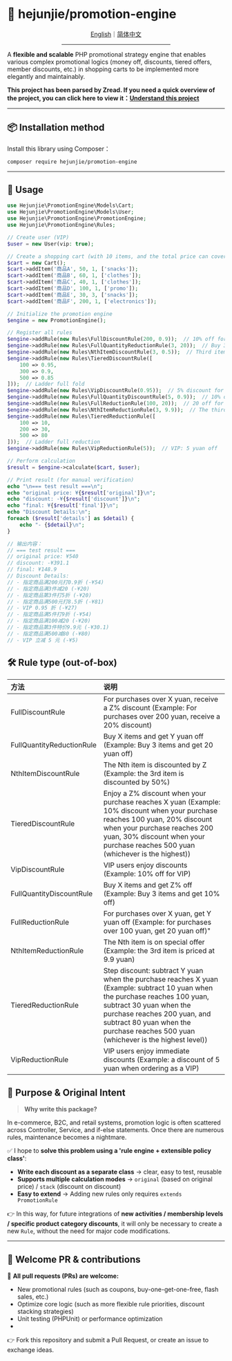 # 🛒 hejunjie/promotion-engine

<div align="center">
  <a href="./README.md">English</a>｜<a href="./README.zh-CN.md">简体中文</a>
  <hr width="50%"/>
</div>

A **flexible and scalable** PHP promotional strategy engine that enables various complex promotional logics (money off, discounts, tiered offers, member discounts, etc.) in shopping carts to be implemented more elegantly and maintainably.

**This project has been parsed by Zread. If you need a quick overview of the project, you can click here to view it：[Understand this project](https://zread.ai/zxc7563598/php-promotion-engine)**

---

## 📦 Installation method

Install this library using Composer：

```bash
composer require hejunjie/promotion-engine
```

---

## 🚀 Usage

```php
use Hejunjie\PromotionEngine\Models\Cart;
use Hejunjie\PromotionEngine\Models\User;
use Hejunjie\PromotionEngine\PromotionEngine;
use Hejunjie\PromotionEngine\Rules;

// Create user (VIP)
$user = new User(vip: true);

// Create a shopping cart (with 10 items, and the total price can cover various rules)
$cart = new Cart();
$cart->addItem('商品A', 50, 1, ['snacks']);
$cart->addItem('商品B', 60, 1, ['clothes']);
$cart->addItem('商品C', 40, 1, ['clothes']);
$cart->addItem('商品D', 100, 1, ['promo']);
$cart->addItem('商品E', 30, 3, ['snacks']);
$cart->addItem('商品F', 200, 1, ['electronics']);

// Initialize the promotion engine
$engine = new PromotionEngine();

// Register all rules
$engine->addRule(new Rules\FullDiscountRule(200, 0.9));  // 10% off for purchases over 200
$engine->addRule(new Rules\FullQuantityReductionRule(3, 20));  // Buy 3 or more and get 20% off
$engine->addRule(new Rules\NthItemDiscountRule(3, 0.5));  // Third item is 50% off
$engine->addRule(new Rules\TieredDiscountRule([
    100 => 0.95,
    300 => 0.9,
    500 => 0.85
]));  // Ladder full fold
$engine->addRule(new Rules\VipDiscountRule(0.95));  // 5% discount for VIP
$engine->addRule(new Rules\FullQuantityDiscountRule(5, 0.9));  // 10% off for purchases of 5 items or more
$engine->addRule(new Rules\FullReductionRule(100, 20));  // 20 off for purchases over 100
$engine->addRule(new Rules\NthItemReductionRule(3, 9.9));  // The third item is priced at 9.9 yuan
$engine->addRule(new Rules\TieredReductionRule([
    100 => 10,
    200 => 30,
    500 => 80
]));  // Ladder full reduction
$engine->addRule(new Rules\VipReductionRule(5));  // VIP: 5 yuan off

// Perform calculation
$result = $engine->calculate($cart, $user);

// Print result (for manual verification)
echo "\n=== test result ===\n";
echo "original price: ¥{$result['original']}\n";
echo "discount: -¥{$result['discount']}\n";
echo "final: ¥{$result['final']}\n";
echo "Discount Details:\n";
foreach ($result['details'] as $detail) {
    echo "- {$detail}\n";
}

// 输出内容：
// === test result ===
// original price: ¥540
// discount: -¥391.1
// final: ¥148.9
// Discount Details:
// - 指定商品满200元打0.9折 (-¥54)
// - 指定商品满3件减20 (-¥20)
// - 指定商品第3件打5折 (-¥20)
// - 指定商品满500元打8.5折 (-¥81)
// - VIP 0.95 折 (-¥27)
// - 指定商品满5件打9折 (-¥54)
// - 指定商品满100减20 (-¥20)
// - 指定商品第3件特价9.9元 (-¥30.1)
// - 指定商品满500减80 (-¥80)
// - VIP 立减 5 元 (-¥5)

```

## 🛠️ Rule type (out-of-box)

| 方法 | 说明 |
|:-----|:-----|
| FullDiscountRule | For purchases over X yuan, receive a Z% discount (Example: For purchases over 200 yuan, receive a 20% discount) | 
| FullQuantityReductionRule | Buy X items and get Y yuan off (Example: Buy 3 items and get 20 yuan off) | 
| NthItemDiscountRule | The Nth item is discounted by Z (Example: the 3rd item is discounted by 50%) | 
| TieredDiscountRule | Enjoy a Z% discount when your purchase reaches X yuan (Example: 10% discount when your purchase reaches 100 yuan, 20% discount when your purchase reaches 200 yuan, 30% discount when your purchase reaches 500 yuan (whichever is the highest)) | 
| VipDiscountRule | VIP users enjoy discounts (Example: 10% off for VIP) | 
| FullQuantityDiscountRule | Buy X items and get Z% off (Example: Buy 3 items and get 10% off) | 
| FullReductionRule | For purchases over X yuan, get Y yuan off (Example: for purchases over 100 yuan, get 20 yuan off)" | 
| NthItemReductionRule | The Nth item is on special offer (Example: the 3rd item is priced at 9.9 yuan) | 
| TieredReductionRule | Step discount: subtract Y yuan when the purchase reaches X yuan (Example: subtract 10 yuan when the purchase reaches 100 yuan, subtract 30 yuan when the purchase reaches 200 yuan, and subtract 80 yuan when the purchase reaches 500 yuan (whichever is the highest level)) | 
| VipReductionRule | VIP users enjoy immediate discounts (Example: a discount of 5 yuan when ordering as a VIP) | 

## 🎯 Purpose & Original Intent

> **Why write this package?**

In e-commerce, B2C, and retail systems, promotion logic is often scattered across Controller, Service, and if-else statements. Once there are numerous rules, maintenance becomes a nightmare.

✅ I hope to **solve this problem using a 'rule engine + extensible policy class'**:

- **Write each discount as a separate class** → clear, easy to test, reusable
- **Supports multiple calculation modes** → `original` (based on original price) / `stack` (discount on discount)
- **Easy to extend** → Adding new rules only requires `extends PromotionRule`

👉 In this way, for future integrations of **new activities / membership levels / specific product category discounts**, it will only be necessary to create a new `Rule`, without the need for major code modifications.

---

## 🤝 Welcome PR & contributions

📢 **All pull requests (PRs) are welcome:**

- New promotional rules (such as coupons, buy-one-get-one-free, flash sales, etc.)
- Optimize core logic (such as more flexible rule priorities, discount stacking strategies)
- Unit testing (PHPUnit) or performance optimization
- 
👉 Fork this repository and submit a Pull Request, or create an issue to exchange ideas.

